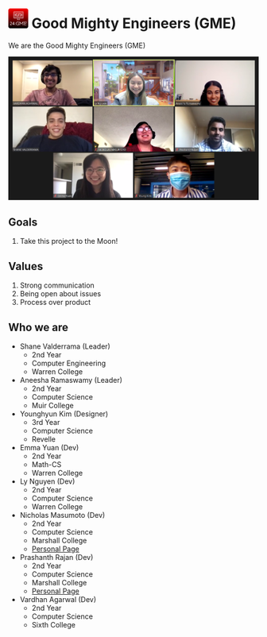 # <img src="./imgs/logo.png" height="40px" width="40px"> **G**ood **M**ighty **E**ngineers **(GME)** 

We are the Good Mighty Engineers (GME)

![Group Photo](./imgs/teamphoto.png)

## Goals
1. Take this project to the Moon!

## Values
1. Strong communication
2. Being open about issues
3. Process over product

## Who we are

* Shane Valderrama (Leader)
  * 2nd Year
  * Computer Engineering
  * Warren College
* Aneesha Ramaswamy (Leader)
  * 2nd Year
  * Computer Science
  * Muir College
* Younghyun Kim (Designer)
  * 3rd Year
  * Computer Science
  * Revelle
* Emma Yuan (Dev)
  * 2nd Year
  * Math-CS
  * Warren College
* Ly Nguyen (Dev)
  * 2nd Year
  * Computer Science
  * Warren College
* Nicholas Masumoto (Dev)
  * 2nd Year
  * Computer Science
  * Marshall College
  * [Personal Page](https://github.com/nmasumot)
* Prashanth Rajan (Dev)
  * 2nd Year
  * Computer Science
  * Marshall College
  * [Personal Page](http://linkedin.com/in/rajanprashanth/)
* Vardhan Agarwal (Dev)
  * 2nd Year
  * Computer Science
  * Sixth College